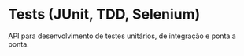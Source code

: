# Tests (JUnit, TDD, Selenium)
API para desenvolvimento de testes unitários, de integração e ponta a ponta.
